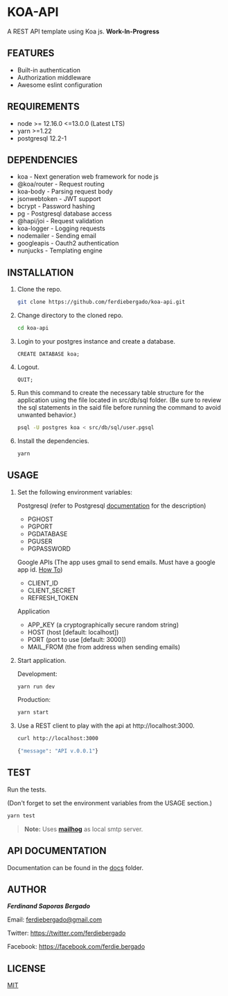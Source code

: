 # KOA-API

A REST API template using Koa js. **Work-In-Progress**

## FEATURES

- Built-in authentication
- Authorization middleware
- Awesome eslint configuration

## REQUIREMENTS

- node >= 12.16.0 <=13.0.0 (Latest LTS)
- yarn >=1.22
- postgresql 12.2-1

## DEPENDENCIES

- koa - Next generation web framework for node js
- @koa/router - Request routing
- koa-body - Parsing request body
- jsonwebtoken - JWT support
- bcrypt - Password hashing
- pg - Postgresql database access
- @hapi/joi - Request validation
- koa-logger - Logging requests
- nodemailer - Sending email
- googleapis - Oauth2 authentication
- nunjucks - Templating engine

## INSTALLATION

1. Clone the repo.

   ```bash
   git clone https://github.com/ferdiebergado/koa-api.git
   ```

2. Change directory to the cloned repo.
   ```bash
   cd koa-api
   ```
3. Login to your postgres instance and create a database.
   ```psql
   CREATE DATABASE koa;
   ```
4. Logout.
   ```psql
   QUIT;
   ```
5. Run this command to create the necessary table structure for the application using the file located in src/db/sql folder. (Be sure to review the sql statements in the said file before running the command to avoid unwanted behavior.)
   ```bash
   psql -U postgres koa < src/db/sql/user.pgsql
   ```
6. Install the dependencies.
   ```bash
   yarn
   ```

## USAGE

1. Set the following environment variables:

   Postgresql (refer to Postgresql [documentation](https://www.postgresql.org/docs/12/libpq-envars.html) for the description)

   - PGHOST
   - PGPORT
   - PGDATABASE
   - PGUSER
   - PGPASSWORD

   Google APIs (The app uses gmail to send emails. Must have a google app id. [How To](https://developers.google.com/identity/protocols/OAuth2))

   - CLIENT_ID
   - CLIENT_SECRET
   - REFRESH_TOKEN

   Application

   - APP_KEY (a cryptographically secure random string)
   - HOST (host [default: localhost])
   - PORT (port to use [default: 3000])
   - MAIL_FROM (the from address when sending emails)

2) Start application.

   Development:

   ```bash
   yarn run dev
   ```

   Production:

   ```bash
   yarn start
   ```

3) Use a REST client to play with the api at http://localhost:3000.

   ```bash
   curl http://localhost:3000

   {"message": "API v.0.0.1"}
   ```

## TEST

Run the tests.

(Don't forget to set the environment variables from the USAGE section.)

```bash
yarn test
```

> **Note:** Uses [**mailhog**](https://github.com/mailhog/MailHog) as local smtp server.

## API DOCUMENTATION

Documentation can be found in the [docs](./docs) folder.

## AUTHOR

**_Ferdinand Saporas Bergado_**

Email: ferdiebergado@gmail.com

Twitter: https://twitter.com/ferdiebergado

Facebook: https://facebook.com/ferdie.bergado

## LICENSE

[MIT](./LICENSE)
